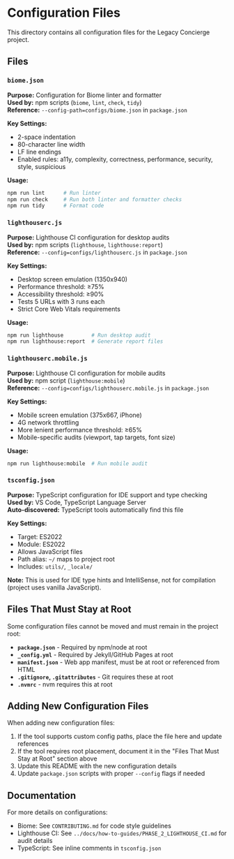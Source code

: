 # Configuration Files

This directory contains all configuration files for the Legacy Concierge project.

## Files

### `biome.json`
**Purpose:** Configuration for Biome linter and formatter  
**Used by:** npm scripts (`biome`, `lint`, `check`, `tidy`)  
**Reference:** `--config-path=configs/biome.json` in `package.json`

**Key Settings:**
- 2-space indentation
- 80-character line width
- LF line endings
- Enabled rules: a11y, complexity, correctness, performance, security, style, suspicious

**Usage:**
```bash
npm run lint      # Run linter
npm run check     # Run both linter and formatter checks
npm run tidy      # Format code
```

### `lighthouserc.js`
**Purpose:** Lighthouse CI configuration for desktop audits  
**Used by:** npm scripts (`lighthouse`, `lighthouse:report`)  
**Reference:** `--config=configs/lighthouserc.js` in `package.json`

**Key Settings:**
- Desktop screen emulation (1350x940)
- Performance threshold: ≥75%
- Accessibility threshold: ≥90%
- Tests 5 URLs with 3 runs each
- Strict Core Web Vitals requirements

**Usage:**
```bash
npm run lighthouse         # Run desktop audit
npm run lighthouse:report  # Generate report files
```

### `lighthouserc.mobile.js`
**Purpose:** Lighthouse CI configuration for mobile audits  
**Used by:** npm script (`lighthouse:mobile`)  
**Reference:** `--config=configs/lighthouserc.mobile.js` in `package.json`

**Key Settings:**
- Mobile screen emulation (375x667, iPhone)
- 4G network throttling
- More lenient performance threshold: ≥65%
- Mobile-specific audits (viewport, tap targets, font size)

**Usage:**
```bash
npm run lighthouse:mobile  # Run mobile audit
```

### `tsconfig.json`
**Purpose:** TypeScript configuration for IDE support and type checking  
**Used by:** VS Code, TypeScript Language Server  
**Auto-discovered:** TypeScript tools automatically find this file

**Key Settings:**
- Target: ES2022
- Module: ES2022
- Allows JavaScript files
- Path alias: `~/` maps to project root
- Includes: `utils/`, `_locale/`

**Note:** This is used for IDE type hints and IntelliSense, not for compilation (project uses vanilla JavaScript).

## Files That Must Stay at Root

Some configuration files cannot be moved and must remain in the project root:

- **`package.json`** - Required by npm/node at root
- **`_config.yml`** - Required by Jekyll/GitHub Pages at root
- **`manifest.json`** - Web app manifest, must be at root or referenced from HTML
- **`.gitignore`, `.gitattributes`** - Git requires these at root
- **`.nvmrc`** - nvm requires this at root

## Adding New Configuration Files

When adding new configuration files:

1. If the tool supports custom config paths, place the file here and update references
2. If the tool requires root placement, document it in the "Files That Must Stay at Root" section above
3. Update this README with the new configuration details
4. Update `package.json` scripts with proper `--config` flags if needed

## Documentation

For more details on configurations:
- Biome: See `CONTRIBUTING.md` for code style guidelines
- Lighthouse CI: See `../docs/how-to-guides/PHASE_2_LIGHTHOUSE_CI.md` for audit details
- TypeScript: See inline comments in `tsconfig.json`
